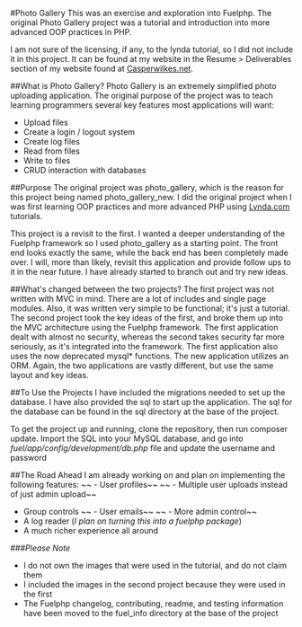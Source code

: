 
#Photo Gallery
This was an exercise and exploration into Fuelphp. The original Photo Gallery project 
was a tutorial and introduction into more advanced OOP practices in PHP. 

I am not sure of the licensing, if any, to the lynda tutorial, so I did not include it 
in this project. It can be found at my website in the Resume > Deliverables section of my website
found at [Casperwilkes.net](http://casperwilkes.net).

##What is Photo Gallery?
Photo Gallery is an extremely simplified photo uploading application. The original purpose
of the project was to teach learning programmers several key features most applications will 
want:
- Upload files
- Create a login / logout system
- Create log files
- Read from files
- Write to files
- CRUD interaction with databases

##Purpose
The original project was photo_gallery, which is the reason for this project being named
photo_gallery_new. I did the original project when I was first learning OOP practices and
more advanced PHP using [Lynda.com](http://www.lynda.com) tutorials. 

This project is a revisit to the first. I wanted a deeper understanding of the Fuelphp 
framework so I used photo_gallery as a starting point. The front end looks 
exactly the same, while the back end has been completely made over. I will, more than
likely, revisit this application and provide follow ups to it in the near future. I 
have already started to branch out and try new ideas. 

##What's changed between the two projects?
The first project was not written with MVC in mind. There are a lot of includes and single page
modules. Also, it was written very simple to be functional; it's just a tutorial. The second
project took the key ideas of the first, and broke them up into the MVC architecture using the 
Fuelphp framework. The first application dealt with almost no security, whereas the second takes
security far more seriously, as it's integrated into the framework. The first application also 
uses the now deprecated mysql* functions. The new application utilizes an ORM. Again,
the two applications are vastly different, but use the same layout and key ideas. 

##To Use the Projects
I have included the migrations needed to set up the database. I have also provided the 
sql to start up the application. The sql for the database can be found in the sql directory 
at the base of the project.

To get the project up and running, clone the repository, then run composer update. Import the 
SQL into your MySQL database, and go into *fuel/app/config/development/db.php* file and update the 
username and password

##The Road Ahead
I am already working on and plan on implementing the following features:
~~ - User profiles~~
~~ - Multiple user uploads instead of just admin upload~~
- Group controls
~~ - User emails~~
~~ - More admin control~~
- A log reader (*I plan on turning this into a fuelphp package*)
- A much richer experience all around


###*Please Note*
- I do not own the images that were used in the tutorial, and do not claim them
- I included the images in the second project because they were used in the first
- The Fuelphp changelog, contributing, readme, and testing information have been 
moved to the fuel_info directory at the base of the project